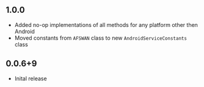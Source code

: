 ## 1.0.0
* Added no-op implementations of all methods for any platform other then Android
* Moved constants from `AFSWAN` class to new `AndroidServiceConstants` class

## 0.0.6+9
* Inital release